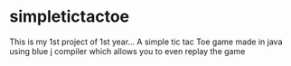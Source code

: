 # simpletictactoe
This is my 1st project of 1st year... A simple tic tac Toe game made in java using blue j compiler which allows you to even replay the game 
